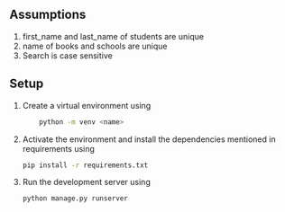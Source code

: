 ## Assumptions
1. first_name and last_name of students are unique
2. name of books and schools are unique
3. Search is case sensitive

## Setup
1. Create a virtual environment using
    ```bash
        python -m venv <name>
    ```

2. Activate the environment and install the dependencies mentioned in requirements using
    ```bash
    pip install -r requirements.txt
    ```
3. Run the development server using
    ```bash
    python manage.py runserver
    ```
